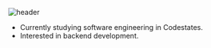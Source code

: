 ![header](https://capsule-render.vercel.app/api?type=waving&color=auto&height=150&fontAlign=65&section=header&text=Kyuhyun%20Kim&fontSize=50)

+ Currently studying software engineering in Codestates.
+ Interested in backend development.

